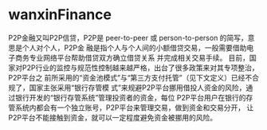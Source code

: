 # wanxinFinance
P2P金融又叫P2P信贷，P2P是 peer-to-peer 或 person-to-person 的简写，意思是个人对个人，P2P金 融是指个人与个人间的小额借贷交易，一般需要借助电子商务专业网络平台帮助借贷双方确立借贷关系 并完成相关交易手续。 目前，国家对P2P行业的监控与规范性控制越来越严格，出台了很多政策来对其专项整治，P2P平台之 前所采用的“资金池模式”与“第三方支付托管”（见下文定义）已经不合规了，国家主张采用“银行存管模 式”来规避P2P平台挪用借投人资金的风险，通过银行开发的“银行存管系统”管理投资者的资金，每位 P2P平台用户在银行的存管系统内都会有一个独立账号，P2P平台来管理交易，做到资金和交易分开， 让P2P平台不能接触到资金，就可以一定程度避免资金被挪用的风险。
